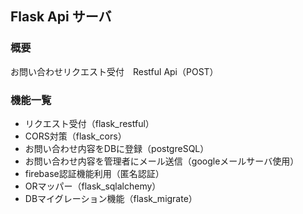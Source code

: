 ## Flask Api サーバ
### 概要
お問い合わせリクエスト受付　Restful Api（POST）
### 機能一覧
- リクエスト受付（flask_restful）  
- CORS対策（flask_cors）  
- お問い合わせ内容をDBに登録（postgreSQL）  
- お問い合わせ内容を管理者にメール送信（googleメールサーバ使用）  
- firebase認証機能利用（匿名認証）  
- ORマッパー（flask_sqlalchemy）  
- DBマイグレーション機能（flask_migrate）
